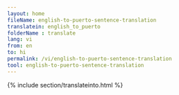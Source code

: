 ```yaml
---
layout: home
fileName: english-to-puerto-sentence-translation
translatein: english_to_puerto
folderName : translate
lang: vi
from: en
to: hi
permalink: /vi/english-to-puerto-sentence-translation
tool: english-to-puerto-sentence-translation
---
```

{% include section/translateinto.html %}